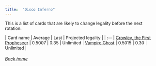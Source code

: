 ```yaml
---
title:  "Disco Inferno"
---
```


This is a list of cards that are likely to change legality before the next rotation.

| Card name | Average | Last | Projected legality |
| :-- |
[Crowley, the First Propheseer](https://db.ygoprodeck.com/card/?search=Crowley,%20the%20First%20Propheseer) | 0.5007 | 0.35 | Unlimited |
[Vampire Ghost](https://db.ygoprodeck.com/card/?search=Vampire%20Ghost) | 0.5015 | 0.30 | Unlimited |

###### [Back home](index)